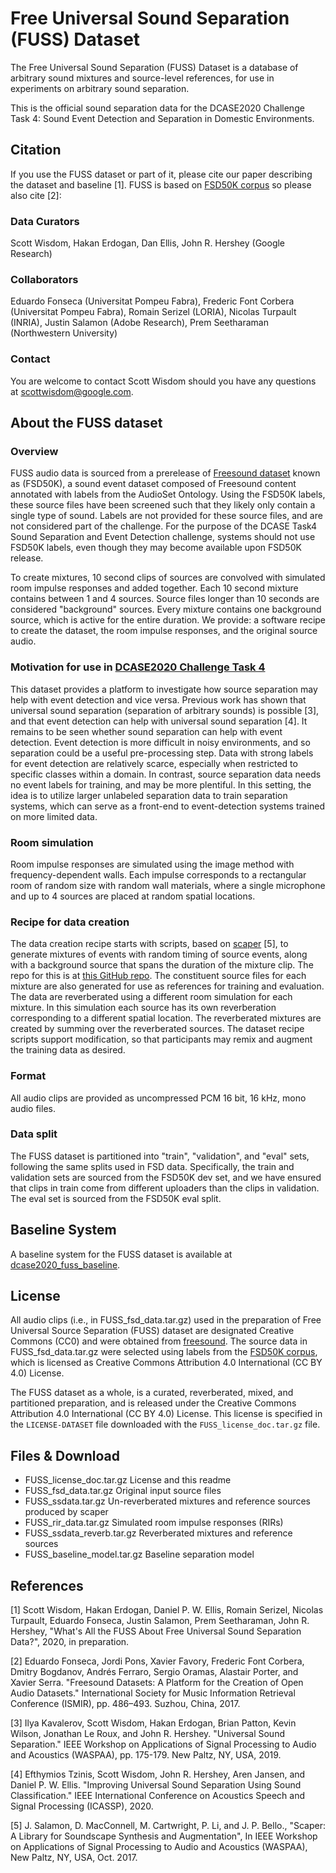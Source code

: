 
# Free Universal Sound Separation (FUSS) Dataset

The Free Universal Sound Separation (FUSS) Dataset is a database of arbitrary sound mixtures and source-level references, for use in experiments on arbitrary sound separation.

This is the official sound separation data for the DCASE2020 Challenge Task 4: Sound Event Detection and Separation in Domestic Environments.

## Citation

If you use the FUSS dataset or part of it, please cite our paper describing the dataset and baseline [1].
FUSS is based on <a href="https://annotator.freesound.org/fsd/">FSD50K corpus</a> so please also cite [2]:


### Data Curators

Scott Wisdom, Hakan Erdogan, Dan Ellis, John R. Hershey (Google Research)

### Collaborators

Eduardo Fonseca (Universitat Pompeu Fabra), Frederic Font Corbera (Universitat Pompeu Fabra), Romain Serizel (LORIA), Nicolas Turpault (INRIA), Justin Salamon (Adobe Research), Prem Seetharaman (Northwestern University)

### Contact

You are welcome to contact Scott Wisdom should you have any questions at scottwisdom@google.com.

## About the FUSS dataset

### Overview
FUSS audio data is sourced from a prerelease of <a href="https://annotator.freesound.org/fsd/">Freesound dataset</a> known as (FSD50K), a sound event dataset composed of Freesound content annotated with labels from the AudioSet Ontology. Using the FSD50K labels, these source files have been screened such that they likely only contain a single type of sound. Labels are not provided for these source files, and are not considered part of the challenge. For the purpose of the DCASE Task4 Sound Separation and Event Detection challenge, systems should not use FSD50K labels, even though they may become available upon FSD50K release.

To create mixtures, 10 second clips of sources are convolved with simulated room impulse responses and added together. Each 10 second mixture contains between 1 and 4 sources. Source files longer than 10 seconds are considered "background" sources. Every mixture contains one background source, which is active for the entire duration.
We provide: a software recipe to create the dataset, the room impulse responses, and the original source audio.

### Motivation for use in <a href="http://dcase.community/challenge2020/task-sound-event-detection-and-separation-in-domestic-environments">DCASE2020 Challenge Task 4</a>

This dataset provides a platform to investigate how source separation may help with event detection and vice versa.  Previous work has shown that universal sound separation (separation of arbitrary sounds) is possible [3], and that event detection can help with universal sound separation [4].  It remains to be seen whether sound separation can help with event detection. Event detection is more difficult in noisy environments, and so separation could be a useful pre-processing step. Data with strong labels for event detection are relatively scarce, especially when restricted to specific classes within a domain. In contrast, source separation data needs no event labels for training, and may be more plentiful. In this setting, the idea is to utilize larger unlabeled separation data to train separation systems, which can serve as a front-end to event-detection systems trained on more limited data.

### Room simulation

Room impulse responses are simulated using the image method with frequency-dependent walls. Each impulse corresponds to a rectangular room of random size with random wall materials, where a single microphone and up to 4 sources are placed at random spatial locations.

### Recipe for data creation

The data creation recipe starts with scripts, based on <a href="https://github.com/justinsalamon/scaper">scaper</a> [5],
to generate mixtures of events with random timing of source events, along with a background source that spans the duration of the mixture clip.
The repo for this is at <a href="https://github.com/google-research/sound-separation/tree/master/datasets/fuss">this GitHub repo</a>.
The constituent source files for each mixture are also generated for use as references for training and evaluation.
The data are reverberated using a different room simulation for each mixture.
In this simulation each source has its own reverberation corresponding to a different spatial location.
The reverberated mixtures are created by summing over the reverberated sources.
The dataset recipe scripts support modification, so that participants may remix and augment the training data as desired.

### Format

All audio clips are provided as uncompressed PCM 16 bit, 16 kHz, mono audio files.

### Data split

The FUSS dataset is partitioned into "train", "validation", and "eval" sets, following the same splits used in FSD data. Specifically, the train and validation sets are sourced from the FSD50K dev set, and we have ensured that clips in train come from different uploaders than the clips in validation. The eval set is sourced from the FSD50K eval split.

## Baseline System

A baseline system for the FUSS dataset is available at <a href="https://github.com/google-research/sound-separation/tree/master/models/dcase2020_fuss_baseline">dcase2020_fuss_baseline</a>.

## License
All audio clips (i.e., in  FUSS_fsd_data.tar.gz) used in the preparation of Free Universal Source Separation (FUSS) dataset are designated Creative Commons (CC0) and were obtained from <a href="https://freesound.org">freesound</a>.  The source data in FUSS_fsd_data.tar.gz were selected using labels from the <a href="https://annotator.freesound.org/fsd/">FSD50K corpus</a>, which is licensed as Creative Commons Attribution 4.0 International (CC BY 4.0) License.

The FUSS dataset as a whole, is a curated, reverberated, mixed, and partitioned preparation, and is released under the Creative Commons Attribution 4.0 International (CC BY 4.0) License. This license is specified in the `LICENSE-DATASET` file downloaded with the `FUSS_license_doc.tar.gz` file.

## Files & Download

- FUSS_license_doc.tar.gz           License and this readme
- FUSS_fsd_data.tar.gz              Original input source files
- FUSS_ssdata.tar.gz                Un-reverberated mixtures and reference sources produced by scaper
- FUSS_rir_data.tar.gz              Simulated room impulse responses (RIRs)
- FUSS_ssdata_reverb.tar.gz         Reverberated mixtures and reference sources
- FUSS_baseline_model.tar.gz        Baseline separation model


## References
[1] Scott Wisdom, Hakan Erdogan, Daniel P. W. Ellis, Romain Serizel, Nicolas Turpault, Eduardo Fonseca, Justin Salamon, Prem Seetharaman, John R. Hershey,
"What's All the FUSS About Free Universal Sound Separation Data?", 2020, in preparation.

[2] Eduardo Fonseca, Jordi Pons, Xavier Favory, Frederic Font Corbera, Dmitry Bogdanov, Andrés Ferraro, Sergio Oramas, Alastair Porter, and Xavier Serra. "Freesound Datasets: A Platform for the Creation of Open Audio Datasets."  International Society for Music Information Retrieval Conference (ISMIR), pp. 486–493. Suzhou, China, 2017.

[3] Ilya Kavalerov, Scott Wisdom, Hakan Erdogan, Brian Patton, Kevin Wilson, Jonathan Le Roux, and John R. Hershey. "Universal Sound Separation." IEEE Workshop on Applications of Signal Processing to Audio and Acoustics (WASPAA), pp. 175-179. New Paltz, NY, USA, 2019.

[4] Efthymios Tzinis, Scott Wisdom, John R. Hershey, Aren Jansen, and Daniel P. W. Ellis. "Improving Universal Sound Separation Using Sound Classification." IEEE International Conference on Acoustics Speech and Signal Processing (ICASSP), 2020.

[5] J. Salamon, D. MacConnell, M. Cartwright, P. Li, and J. P. Bello., "Scaper: A Library for Soundscape Synthesis and Augmentation", In IEEE Workshop on Applications of Signal Processing to Audio and Acoustics (WASPAA), New Paltz, NY, USA, Oct. 2017.


